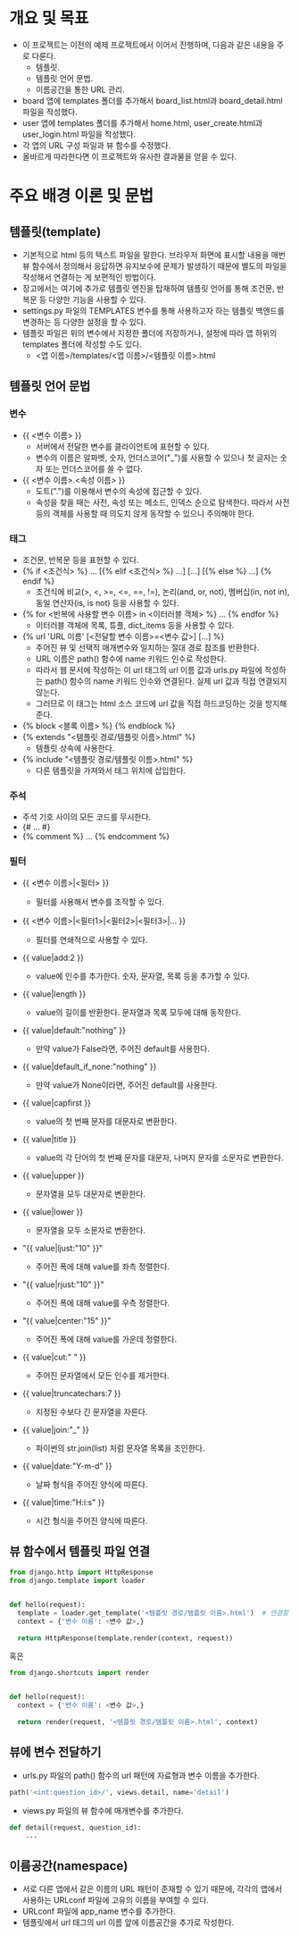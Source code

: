 # 개요 및 목표
- 이 프로젝트는 이전의 예제 프로젝트에서 이어서 진행하며, 다음과 같은 내용을 주로 다룬다.
  - 템플릿.
  - 템플릿 언어 문법.
  - 이름공간을 통한 URL 관리.
- board 앱에 templates 폴더를 추가해서 board_list.html과 board_detail.html 파일을 작성했다.
- user 앱에 templates 폴더를 추가해서 home.html, user_create.html과 user_login.html 파일을 작성했다.
- 각 앱의 URL 구성 파일과 뷰 함수를 수정했다.
- 올바르게 따라한다면 이 프로젝트와 유사한 결과물을 얻을 수 있다.


# 주요 배경 이론 및 문법

## 템플릿(template)
- 기본적으로 html 등의 텍스트 파일을 말한다. 브라우저 화면에 표시할 내용을 매번 뷰 함수에서 정의해서 응답하면 유지보수에 문제가 발생하기 때문에 별도의 파일을 작성해서 연결하는 게 보편적인 방법이다.
- 장고에서는 여기에 추가로 템플릿 엔진을 탑재하여 템플릿 언어를 통해 조건문, 반복문 등 다양한 기능을 사용할 수 있다.
- settings.py 파일의 TEMPLATES 변수를 통해 사용하고자 하는 템플릿 백엔드를 변경하는 등 다양한 설정을 할 수 있다.
- 템플릿 파일은 위의 변수에서 지정한 폴더에 저장하거나, 설정에 따라 앱 하위의 templates 폴더에 작성할 수도 있다.
  - <앱 이름>/templates/<앱 이름>/<템플릿 이름>.html

## 템플릿 언어 문법
### 변수
- {{ <변수 이름> }}
  - 서버에서 전달한 변수를 클라이언트에 표현할 수 있다.
  - 변수의 이름은 알파벳, 숫자, 언더스코어("_")를 사용할 수 있으나 첫 글자는 숫자 또는 언더스코어를 쓸 수 없다.
- {{ <변수 이름>.<속성 이름> }}
  - 도트(".")를 이용해서 변수의 속성에 접근할 수 있다.
  - 속성을 찾을 때는 사전, 속성 또는 메소드, 인덱스 순으로 탐색한다. 따라서 사전 등의 객체를 사용할 때 의도치 않게 동작할 수 있으니 주의해야 한다.

### 태그
- 조건문, 반복문 등을 표현할 수 있다.
- {% if <조건식> %} ... [{% elif <조건식> %} ...] [...] [{% else %} ...] {% endif %}
  - 조건식에 비교(>, <, >=, <=, ==, !=), 논리(and, or, not), 멤버십(in, not in), 동일 연산자(is, is not) 등을 사용할 수 있다.
- {% for <반복에 사용할 변수 이름> in <이터러블 객체> %} ... {% endfor %}
  - 이터러블 객체에 목록, 튜플, dict_items 등을 사용할 수 있다.
- {% url 'URL 이름' [<전달할 변수 이름>=<변수 값>] [...] %}
  - 주어진 뷰 및 선택적 매개변수와 일치하는 절대 경로 참조를 반환한다.
  - URL 이름은 path() 함수에 name 키워드 인수로 작성한다.
  - 따라서 웹 문서에 작성하는 이 url 태그의 url 이름 값과 urls.py 파일에 작성하는 path() 함수의 name 키워드 인수와 연결된다. 실제 url 값과 직접 연결되지 않는다.
  - 그러므로 이 태그는 html 소스 코드에 url 값을 직접 하드코딩하는 것을 방지해준다.
- {% block <블록 이름> %} {% endblock %}
- {% extends "<템플릿 경로/템플릿 이름>.html" %}
  - 템플릿 상속에 사용한다.
- {% include "<템플릿 경로/템플릿 이름>.html" %}
  - 다른 템플릿을 가져와서 태그 위치에 삽입한다.

### 주석
- 주석 기호 사이의 모든 코드를 무시한다.
- {# ... #}
- {% comment %} ... {% endcomment %}

### 필터
- {{ <변수 이름>|<필터> }}
  - 필터를 사용해서 변수를 조작할 수 있다.
- {{ <변수 이름>|<필터1>|<필터2>|<필터3>|... }}
  - 필터를 연쇄적으로 사용할 수 있다.

- {{ value|add:2 }}
  - value에 인수를 추가한다. 숫자, 문자열, 목록 등을 추가할 수 있다.
- {{ value|length }}
  - value의 길이를 반환한다. 문자열과 목록 모두에 대해 동작한다.
- {{ value|default:"nothing" }}
  - 만약 value가 False라면, 주어진 default를 사용한다.
- {{ value|default_if_none:"nothing" }}
  - 만약 value가 None이라면, 주어진 default를 사용한다.

- {{ value|capfirst }}
  - value의 첫 번째 문자를 대문자로 변환한다.
- {{ value|title }}
  - value의 각 단어의 첫 번째 문자를 대문자, 나머지 문자를 소문자로 변환한다.
- {{ value|upper }}
  - 문자열을 모두 대문자로 변환한다.
- {{ value|lower }}
  - 문자열을 모두 소문자로 변환한다.
- "{{ value|ljust:"10" }}"
  - 주어진 폭에 대해 value를 좌측 정렬한다.
- "{{ value|rjust:"10" }}"
  - 주어진 폭에 대해 value를 우측 정렬한다.
- "{{ value|center:"15" }}"
  - 주어진 폭에 대해 value를 가운데 정렬한다.
- {{ value|cut:" " }}
  - 주어진 문자열에서 모든 인수를 제거한다.
- {{ value|truncatechars:7 }}
  - 지정된 수보다 긴 문자열을 자른다.
- {{ value|join:"_" }}
  - 파이썬의 str.join(list) 처럼 문자열 목록을 조인한다.

- {{ value|date:"Y-m-d" }}
  - 날짜 형식을 주어진 양식에 따른다.
- {{ value|time:"H:i:s" }}
  - 시간 형식을 주어진 양식에 따른다.

## 뷰 함수에서 템플릿 파일 연결
```python
from django.http import HttpResponse
from django.template import loader


def hello(request):
  template = loader.get_template('<템플릿 경로/템플릿 이름>.html')  # 연결할 템플릿 파일이 위치한 경로
  context = {'변수 이름': <변수 값>,}
  
  return HttpResponse(template.render(context, request))
```
혹은
```python
from django.shortcuts import render


def hello(request):
  context = {'변수 이름': <변수 값>,}
  
  return render(request, '<템플릿 경로/템플릿 이름>.html', context)
```

## 뷰에 변수 전달하기
- urls.py 파일의 path() 함수의 url 패턴에 자료형과 변수 이름을 추가한다.
```python
path('<int:question_id>/', views.detail, name='detail')
```
- views.py 파일의 뷰 함수에 매개변수를 추가한다.
```python
def detail(request, question_id):
    ...
```

## 이름공간(namespace)
- 서로 다른 앱에서 같은 이름의 URL 패턴이 존재할 수 있기 때문에, 각각의 앱에서 사용하는 URLconf 파일에 고유의 이름을 부여할 수 있다.
- URLconf 파일에 app_name 변수를 추가한다.
- 템플릿에서 url 태그의 url 이름 앞에 이름공간을 추가로 작성한다.
